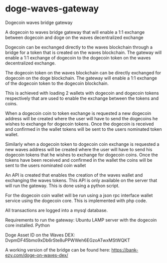 # doge-waves-gateway
Dogecoin waves bridge gateway

A dogecoin to waves bridge gateway that will enable a 1:1 exchange between dogecoin and doge on the waves decentralized exchange

Dogecoin can be exchanged directly to the waves blockchain through a bridge for a token that is created on the waves blockchain. The gateway will enable a 1:1 exchange of dogecoin to the dogecoin token on the waves decentralized exchange. 

The dogecoin token on the waves blockchain can be directly exchanged for dogecoin on the doge blockchain. The gateway will enable a 1:1 exchange of the dogecoin token to the dogecoin blockchain. 

This is achieved with loading 2 wallets with dogecoin and dogecoin tokens respectively that are used to enable the exchange between the tokens and coins. 

When a dogecoin coin to token exchange is requested a new dogecoin address will be created where the user will have to send the dogecoins he wishes to exchange for dogecoin tokens. Once the dogecoin is received and confirmed in the wallet tokens will be sent to the users nominated token wallet. 

Similarly when a dogecoin token to dogecoin coin exchange is requested a new waves address will be created where the user will have to send his dogecoin tokens that he wishes to exchange for dogecoin coins. Once the tokens have been received and confirmed in the wallet the coins will be sent to the users nominated coin wallet

An API is created that enables the creation of the waves wallet and exchanging the waves tokens. This API is only available on the server that will run the gateway. This is done using a python script. 

For the dogecoin coin wallet will be run using a json rpc interface wallet service using the dogecoin core. This is implemented with php code. 

All transactions are logged into a mysql database.

Requirements to run the gateway: 
Ubuntu LAMP server with the dogecoin core installed. 
Python

Doge Asset ID on the Waves DEX: DvpmDF45bmo9xDb6rSte8uPPWWeh6EGzoATwxMStWQKT

A working version of the bridge can be found here: https://bank-ezy.com/doge-on-waves-dex/
